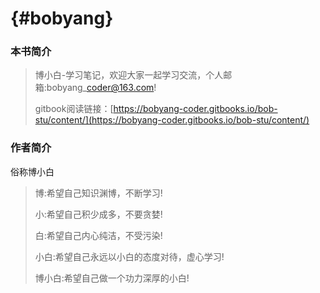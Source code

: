 #  {#bobyang}

### 本书简介

> 博小白-学习笔记，欢迎大家一起学习交流，个人邮箱:bobyang\_coder@163.com!
>
> gitbook阅读链接：[https://bobyang-coder.gitbooks.io/bob-stu/content/](https://bobyang-coder.gitbooks.io/bob-stu/content/)

### 作者简介

 俗称博小白

> 博:希望自己知识渊博，不断学习!
>
> 小:希望自己积少成多，不要贪婪!
>
> 白:希望自己内心纯洁，不受污染!
>
> 小白:希望自己永远以小白的态度对待，虚心学习!
>
> 博小白:希望自己做一个功力深厚的小白!



